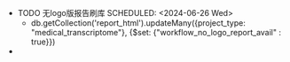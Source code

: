 - TODO 无logo版报告刷库
  SCHEDULED: <2024-06-26 Wed>
	- db.getCollection('report_html').updateMany({project_type: "medical_transcriptome"}, {$set: {"workflow_no_logo_report_avail" : true}})
-
